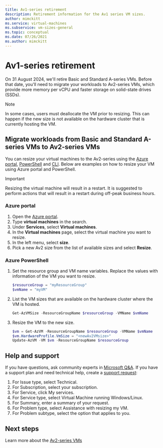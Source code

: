 ```yaml
---
title: Av1-series retirement
description: Retirement information for the Av1 series VM sizes.
author: mimckitt
ms.service: virtual-machines
ms.subservice: vm-sizes-general
ms.topic: conceptual
ms.date: 07/26/2021
ms.author: mimckitt
---
```


# Av1-series retirement

On 31 August 2024, we'll retire Basic and Standard A-series VMs. Before that date, you'll need to migrate your workloads to Av2-series VMs, which provide more memory per vCPU and faster storage on solid-state drives (SSDs).

> [!NOTE]
> In some cases, users must deallocate the VM prior to resizing. This can happen if the new size is not available on the hardware cluster that is currently hosting the VM.


## Migrate workloads from Basic and Standard A-series VMs to Av2-series VMs 

You can resize your virtual machines to the Av2-series using the [Azure portal](https://portal.azure.com), [PowerShell](windows/resize-vm.md) and [CLI](/linux/change-vm-size.md). Below are examples on how to resize your VM using Azure portal and PowerShell. 

> [!IMPORTANT]
> Resizing the virtual machine will result in a restart. It is suggested to perform actions that will result in a restart during off-peak business hours. 

### Azure portal 
1. Open the [Azure portal](https://portal.azure.com).
1. Type **virtual machines** in the search.
1. Under **Services**, select **Virtual machines**.
1. In the **Virtual machines** page, select the virtual machine you want to resize.
1. In the left menu, select **size**.
1. Pick a new Av2 size from the list of available sizes and select **Resize**.

### Azure PowerShell
1. Set the resource group and VM name variables. Replace the values with information of the VM you want to resize. 

    ```powershell
    $resourceGroup = "myResourceGroup"
    $vmName = "myVM"
    ```
2. List the VM sizes that are available on the hardware cluster where the VM is hosted.

    ```powershell
    Get-AzVMSize -ResourceGroupName $resourceGroup -VMName $vmName
    ```

3. Resize the VM to the new size.

    ```powershell
    $vm = Get-AzVM -ResourceGroupName $resourceGroup -VMName $vmName
    $vm.HardwareProfile.VmSize = "<newAv2VMsize>"
    Update-AzVM -VM $vm -ResourceGroupName $resourceGroup
    ```

## Help and support

If you have questions, ask community experts in [Microsoft Q&A](https://docs.microsoft.com/answers/topics/azure-virtual-machines.html). If you have a support plan and need technical help, create a [support request](https://portal.azure.com/#blade/Microsoft_Azure_Support/HelpAndSupportBlade/newsupportrequest):

1. For Issue type, select Technical.
1. For Subscription, select your subscription.
1. For Service, click My services.
1. For Service type, select Virtual Machine running Windows/Linux.
1. For Summary, enter a summary of your request.
1. For Problem type, select Assistance with resizing my VM.
1. For Problem subtype, select the option that applies to you.

## Next steps
Learn more about the [Av2-series VMs](av2-series.md)


